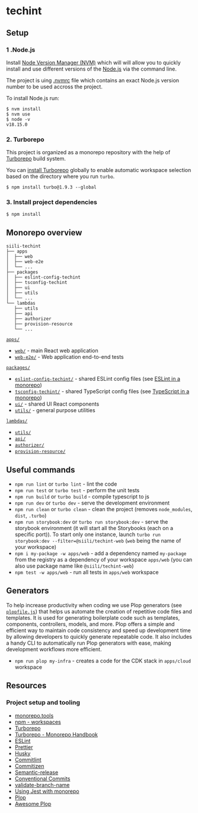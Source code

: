 # techint

## Setup

### 1 .Node.js

Install [Node Version Manager (NVM)](https://github.com/creationix/nvm) which will will allow you to quickly install and use different versions of the [Node.js](https://nodejs.org) via the command line.

The project is uing [.nvmrc](https://github.com/nvm-sh/nvm#nvmrc) file which contains an exact Node.js version number to be used accross the project.

To install Node.js run:

```shell
$ nvm install
$ nvm use
$ node -v
v18.15.0
```

### 2. Turborepo

This project is organized as a monorepo repository with the help of [Turborepo](https://turbo.build/repo/docs/core-concepts/monorepos) build system.

You can [install Turborepo](https://turbo.build/repo/docs/installing) globally to enable automatic workspace selection based on the directory where you run `turbo`.

```shell
$ npm install turbo@1.9.3 --global
```

### 3. Install project dependencies

```shell
$ npm install
```

## Monorepo overview

```
siili-techint
├── apps
│  ├── web
│  ├── web-e2e
│  └── ...
├── packages
│  ├── eslint-config-techint
│  ├── tsconfig-techint
│  ├── ui
│  ├── utils
│  └── ...
└── lambdas
   ├── utils
   ├── api
   ├── authorizer
   ├── provision-resource
   └── ...
```

[`apps/`](apps)

- [`web/`](apps/web) - main React web application
- [`web-e2e/`](apps/web-e2e) - Web application end-to-end tests

[`packages/`](packages)

- [`eslint-config-techint/`](packages/eslint-config-techint) - shared ESLint config files (see [ESLint in a monorepo](https://turbo.build/repo/docs/handbook/linting/eslint))
- [`tsconfig-techint/`](packages/tsconfig-techint) - shared TypeScript config files (see [TypeScript in a monorepo](https://turbo.build/repo/docs/handbook/linting/typescript))
- [`ui/`](packages/ui) - shared UI React components
- [`utils/`](packages/utils) - general purpose utilities

[`lambdas/`](lambdas)

- [`utils/`](lambdas/utils)
- [`api/`](lambdas/api)
- [`authorizer/`](lambdas/authorizer)
- [`provision-resource/`](lambdas/provision-resource)

## Useful commands

- `npm run lint` or `turbo lint` - lint the code
- `npm run test` or `turbo test` - perform the unit tests
- `npm run build` or `turbo build` - compile typescript to js
- `npm run dev` or `turbo dev` - serve the development environment
- `npm run clean` or `turbo clean` - clean the project (removes `node_modules`, `dist`, `.turbo`)
- `npm run storybook:dev` or `turbo run storybook:dev` - serve the storybook environment (it will start all the Storybooks (each on a specific port)). To start only one instance, launch `turbo run storybook:dev --filter=@siili/techint-web` (`web` being the name of your workspace)
- `npm i my-package -w apps/web` - add a dependency named `my-package` from the registry as a dependency of your workspace `apps/web` (you can also use package name like `@siili/techint-web`)
- `npm test -w apps/web` - run all tests in `apps/web` workspace

## Generators

To help increase productivity when coding we use Plop generators (see [`plopfile.js`](plopfile.js)) that helps us automate the creation of repetitive code files and templates. It is used for generating boilerplate code such as templates, components, controllers, models, and more. Plop offers a simple and efficient way to maintain code consistency and speed up development time by allowing developers to quickly generate repeatable code. It also includes a handy CLI to automatically run Plop generators with ease, making development workflows more efficient.

- `npm run plop my-infra` - creates a code for the CDK stack in `apps/cloud` workspace

## Resources

### Project setup and tooling

- [monorepo.tools](https://monorepo.tools/)
- [npm - workspaces](https://docs.npmjs.com/cli/v8/using-npm/workspaces)
- [Turborepo](https://turbo.build/repo)
- [Turborepo - Monorepo Handbook](https://turbo.build/repo/docs/handbook)
- [ESLint](https://eslint.org/)
- [Prettier](https://prettier.io/)
- [Husky](https://typicode.github.io/husky/)
- [Commitlint](https://commitlint.js.org/)
- [Commitizen](https://github.com/commitizen/cz-cli)
- [Semantic-release](https://github.com/semantic-release/semantic-release)
- [Conventional Commits](https://www.conventionalcommits.org/en/v1.0.0/)
- [validate-branch-name](https://github.com/JsonMa/validate-branch-name)
- [Using Jest with monorepo](https://kulshekhar.github.io/ts-jest/docs/guides/using-with-monorepo)
- [Plop](https://plopjs.com/)
- [Awesome Plop](https://github.com/plopjs/awesome-plop)
